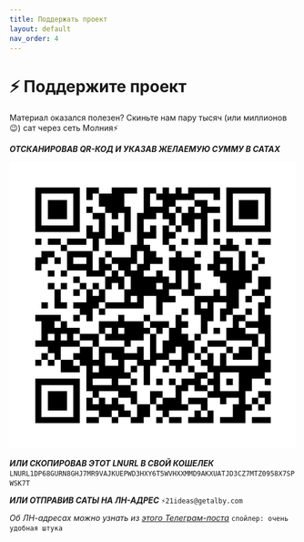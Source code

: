 ```yaml
---
title: Поддержать проект
layout: default
nav_order: 4
---
```


# ⚡️ Поддержите проект
Материал оказался полезен? Скиньте нам пару тысяч (или миллионов😉) сат через сеть Молния⚡️

***ОТСКАНИРОВАВ QR-КОД И УКАЗАВ ЖЕЛАЕМУЮ СУММУ В САТАХ***

![LNURL_QR](https://github.com/bitcoin21ideas/nostr/blob/main/images/lnurl%20qr%20nostr%20resources.png?raw=true)

***ИЛИ СКОПИРОВАВ ЭТОТ LNURL В СВОЙ КОШЕЛЕК***
`LNURL1DP68GURN8GHJ7MR9VAJKUEPWD3HXY6T5WVHXXMMD9AKXUATJD3CZ7MTZ0958X7SPWSK7T`

***ИЛИ ОТПРАВИВ САТЫ НА ЛН-АДРЕС***
`⚡️21ideas@getalby.com`

*Об ЛН-адресах можно узнать из [этого Телеграм-поста](https://t.me/bitcoin21ideas/2485)* `спойлер: очень удобная штука`
